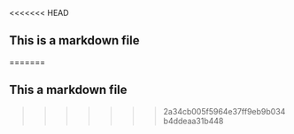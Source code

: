 <<<<<<< HEAD
## This is a markdown file
=======
## This a markdown file
>>>>>>> 2a34cb005f5964e37ff9eb9b034b4ddeaa31b448

